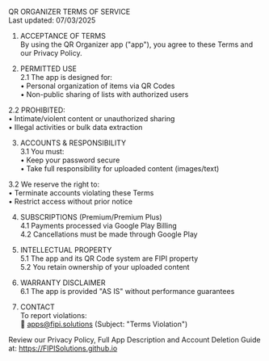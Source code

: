 QR ORGANIZER TERMS OF SERVICE  
Last updated: 07/03/2025  

1. ACCEPTANCE OF TERMS  
By using the QR Organizer app ("app"), you agree to these Terms and our Privacy Policy.

2. PERMITTED USE  
2.1 The app is designed for:  
• Personal organization of items via QR Codes  
• Non-public sharing of lists with authorized users  

2.2 PROHIBITED:  
• Intimate/violent content or unauthorized sharing  
• Illegal activities or bulk data extraction  

3. ACCOUNTS & RESPONSIBILITY  
3.1 You must:  
• Keep your password secure  
• Take full responsibility for uploaded content (images/text)  

3.2 We reserve the right to:  
• Terminate accounts violating these Terms  
• Restrict access without prior notice  

4. SUBSCRIPTIONS (Premium/Premium Plus)  
4.1 Payments processed via Google Play Billing  
4.2 Cancellations must be made through Google Play  

5. INTELLECTUAL PROPERTY  
5.1 The app and its QR Code system are FIPI property  
5.2 You retain ownership of your uploaded content  

6. WARRANTY DISCLAIMER  
6.1 The app is provided "AS IS" without performance guarantees  

7. CONTACT  
To report violations:  
📧 apps@fipi.solutions (Subject: "Terms Violation")  

Review our Privacy Policy, Full App Description and Account Deletion Guide at: https://FIPISolutions.github.io  